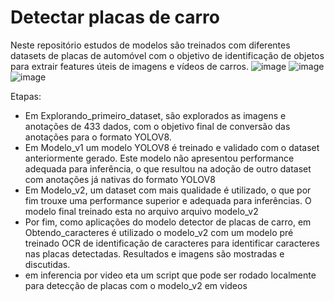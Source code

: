 # Detectar placas de carro
Neste repositório estudos de modelos são treinados com diferentes datasets de placas de automóvel com o objetivo de identificação de objetos para extrair features úteis de imagens e vídeos de carros.
![image](https://github.com/user-attachments/assets/1ca35e48-9070-4999-b72d-92b0885db0dc)
![image](https://github.com/user-attachments/assets/65e491b4-1c62-4f7a-8578-dea100867c82)
![image](https://github.com/user-attachments/assets/ef547461-21e6-4fbe-8e21-66b373a2ebf8)


Etapas: 
* Em Explorando_primeiro_dataset, são explorados as imagens e anotações de 433 dados, com o objetivo final de conversão das anotações para o formato YOLOV8.
* Em Modelo_v1 um modelo YOLOV8 é treinado e validado com o dataset anteriormente gerado. Este modelo não apresentou performance adequada para inferência, o que resultou na adoção de outro dataset com anotações já nativas do formato YOLOV8
* Em Modelo_v2, um dataset com mais qualidade é utilizado, o que por fim trouxe uma performance superior e adequada para inferências. O modelo final treinado esta no arquivo arquivo modelo_v2
* Por fim, como aplicações do modelo detector de placas de carro, em Obtendo_caracteres é utilizado o modelo_v2 com um modelo pré treinado OCR de identificação de caracteres para identificar caracteres nas placas detectadas. Resultados e imagens são mostradas e discutidas.
* em inferencia por video eta um script que pode ser rodado localmente para detecção de placas com o modelo_v2 em videos
